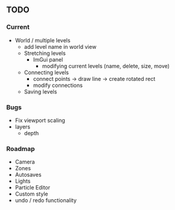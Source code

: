 
## TODO

### Current
- World / multiple levels
  - add level name in world view
  - Stretching levels
    - ImGui panel
      - modifying current levels (name, delete, size, move)
  - Connecting levels
    - connect points -> draw line -> create rotated rect
    - modify connections
  - Saving levels

### Bugs
- Fix viewport scaling
- layers
  - depth

### Roadmap
- Camera
- Zones
- Autosaves
- Lights
- Particle Editor
- Custom style
- undo / redo functionality
